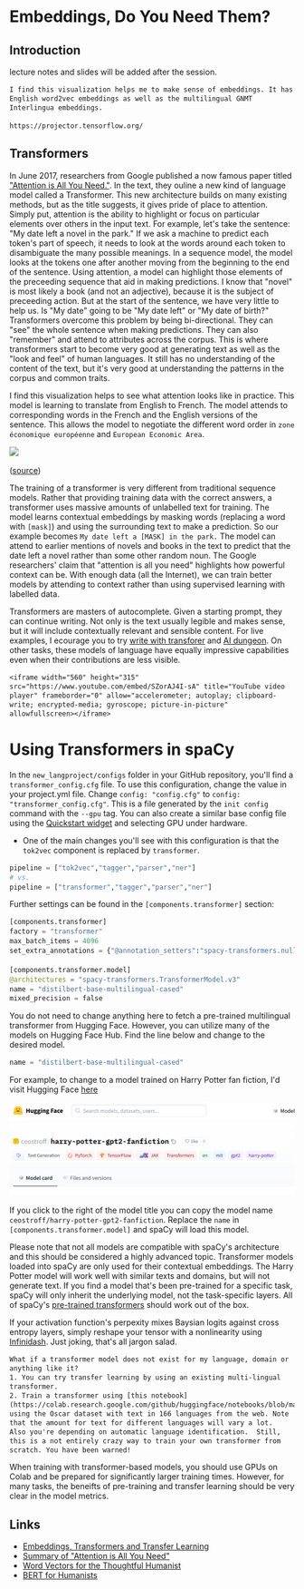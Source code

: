 Embeddings, Do You Need Them? 
=======================

## Introduction

lecture notes and slides will be added after the session.


```{note}
I find this visualization helps me to make sense of embeddings. It has English word2vec embeddings as well as the multilingual GNMT Interlingua embeddings.

https://projector.tensorflow.org/
```
## Transformers

In June 2017, researchers from Google published a now famous paper titled ["Attention is All You Need."](https://arxiv.org/abs/1706.03762).  In the text, they ouline a new kind of language model called a Transformer.  This new architecture builds on many existing methods, but as the title suggests, it gives pride of place to attention.  Simply put, attention is the ability to highlight or focus on particular elements over others in the input text. For example, let's take the sentence: "My date left a novel in the park." If we ask a machine to predict  each token's part of speech, it needs to look at the words around each token to disambiguate the many possible meanings. In a sequence model, the model looks at the tokens one after another moving from the beginning to the end of the sentence.  Using attention, a model can highlight those elements of the preceeding sequence that aid in making predictions.  I know that "novel" is most likely a book (and not an adjective), because it is the subject of preceeding action.  But at the start of the sentence, we have very little to help us.  Is "My date" going to be "My date left" or "My date of birth?"  Transformers overcome this problem by being bi-directional. They can "see" the whole sentence when making predictions. They can also "remember" and attend to attributes across the corpus.  This is where transformers start to become very good at generating text as well as the "look and feel" of human languages. It still has no understanding of the content of the text, but it's very good at understanding the patterns in the corpus and common traits.  

I find this visualization helps to see what attention looks like in practice. This model is learning to translate from English to French. The model attends to corresponding words in the French and the English versions of the sentence. This allows the model to negotiate the different word order in `zone économique européenne` and `European Economic Area`.    

<img src="https://miro.medium.com/max/625/0*Zxi7-StjTuHDIg9I.png" />

([source](https://arxiv.org/abs/1409.0473))

The training of a transformer is very different from traditional sequence models.  Rather that providing training data with the correct answers, a transformer uses massive amounts of unlabelled text for training.  The model learns contextual embeddings by masking words (replacing a word with `[mask]`) and using the surrounding text to make a prediction. So our example becomes `My date left a [MASK] in the park.` The model can attend to earlier mentions of novels and books in the text to predict that the date left a novel rather than some other random noun. The Google researchers' claim that "attention is all you need" highlights how powerful context can be. With enough data (all the Internet), we can train better models by attending to context rather than using supervised learning with labelled data. 

Transformers are masters of autocomplete. Given a starting prompt, they can continue writing.  Not only is the text usually legible and makes sense, but it will include contextually relevant and sensible content. For live examples, I ecourage you to try [write with transforer](https://transformer.huggingface.co/) and [AI dungeon](https://play.aidungeon.io/). On other tasks, these models of language have equally impressive capabilities even when their contributions are less visible. 

```{note}
<iframe width="560" height="315" src="https://www.youtube.com/embed/SZorAJ4I-sA" title="YouTube video player" frameborder="0" allow="accelerometer; autoplay; clipboard-write; encrypted-media; gyroscope; picture-in-picture" allowfullscreen></iframe>
```
# Using Transformers in spaCy 

In the `new_langproject/configs` folder in your GitHub repository, you'll find a `transformer_config.cfg` file. To use this configuration, change the value in your project.yml file.  Change `config: "config.cfg"` to `config: "transformer_config.cfg"`. This is a file generated by the `init config` command with the `--gpu` tag.  You can also create a similar base config file using the [Quickstart widget](https://spacy.io/usage/training#quickstart) and selecting GPU under hardware. 

- One of the main changes you'll see with this configuration is that the `tok2vec` component is replaced by `transformer`.  

```python 
pipeline = ["tok2vec","tagger","parser","ner"]
# vs.
pipeline = ["transformer","tagger","parser","ner"]
```

Further settings can be found in the `[components.transformer]` section:
```python 
[components.transformer]
factory = "transformer"
max_batch_items = 4096
set_extra_annotations = {"@annotation_setters":"spacy-transformers.null_annotation_setter.v1"}

[components.transformer.model]
@architectures = "spacy-transformers.TransformerModel.v3"
name = "distilbert-base-multilingual-cased"
mixed_precision = false
```

You do not need to change anything here to fetch a pre-trained multilingual transformer from Hugging Face. However, you can utilize many of the models on Hugging Face Hub.  Find the line below and change to the desired model. 

```python
name = "distilbert-base-multilingual-cased"
```

For example, to change to a model trained on Harry Potter fan fiction, I'd visit Hugging Face [here](https://huggingface.co/ceostroff/harry-potter-gpt2-fanfiction)

<img src="https://github.com/New-Languages-for-NLP/files/raw/main/fanfic.png" />


If you click to the right of the model title you can copy the model name `ceostroff/harry-potter-gpt2-fanfiction`. Replace the `name` in `[components.transformer.model]` and spaCy will load this model.  

Please note that not all models are compatible with spaCy's architecture and this should be considered a highly advanced topic. Transformer models loaded into spaCy are only used for their contextual embeddings. The Harry Potter model will work well with similar texts and domains, but will not generate text.  If you find a model that's been pre-trained for a specific task, spaCy will only inherit the underlying model, not the task-specific layers.  All of spaCy's [pre-trained transformers](https://spacy.io/models) should work out of the box.

If your activation function's perpexity mixes Baysian logits against cross entropy layers, simply reshape your tensor with a nonlinearity using [Infinidash](https://twitter.com/veekorbes/status/1410796865126346755?s=20). Just joking, that's all jargon salad. 

```{note}
What if a transformer model does not exist for my language, domain or anything like it? 
1. You can try transfer learning by using an existing multi-lingual transformer.
2. Train a transformer using [this notebook](https://colab.research.google.com/github/huggingface/notebooks/blob/master/examples/causal_language_modeling_flax.ipynb) using the Oscar dataset with text in 166 languages from the web. Note that the amount for text for different languages will vary a lot.  Also you're depending on automatic language identification.  Still, this is a not entirely crazy way to train your own transformer from scratch. You have been warned! 
```

When training with transformer-based models, you should use GPUs on Colab and be prepared for significantly larger training times. However, for many tasks, the beneifts of pre-training and transfer learning should be very clear in the model metrics. 


## Links
- [Embeddings, Transformers and Transfer Learning](https://spacy.io/usage/embeddings-transformers)
- [Summary of "Attention is All You Need"](https://youtu.be/iDulhoQ2pro)
- [Word Vectors for the Thoughtful Humanist](https://www.wwp.northeastern.edu/outreach/seminars/neh_wem.html)
- [BERT for Humanists](https://melaniewalsh.github.io/BERT-for-Humanists/)